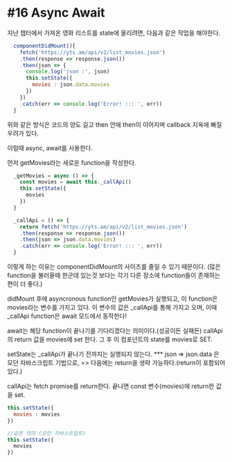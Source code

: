 #16 Async Await
===

지난 챕터에서 가져온 영화 리스트를 state에 올리려면, 다음과 같은 작업을 해야한다.

```js
  componentDidMount(){
    fetch('https://yts.am/api/v2/list_movies.json')
    .then(response => response.json())
    .then(json => {
      console.log('json :', json)
      this.setState({
        movies : json.data.movies
      })
    })
    .catch(err => console.log('Error! ::: ', err))
  }
```
위와 같은 방식은 코드의 양도 길고 then 안에 then이 이어지며 callback 지옥에 빠질 우려가 있다.

이럴때 async, await를 사용한다.

먼저 getMovies라는 새로운 function을 작성한다.

```js
  _getMovies = async () => {
    const movies = await this._callApi()
    this.setState({
      movies
    })
  }

  _callApi = () => {
    return fetch('https://yts.am/api/v2/list_movies.json')
    .then(response => response.json())
    .then(json => json.data.movies)
    .catch(err => console.log('Error! ::: ', err))
  }
```

이렇게 하는 이유는 componentDidMount의 사이즈를 줄일 수 있기 때문이다.
(많은 function을 불러올때 한군데 있는것 보다는 각기 다른 장소에 function들이 존재하는 편이 더 좋다.)

didMount 후에 asyncronous function인 getMovies가 실행되고, 이 function은 movies라는 변수를 가지고 있다.
이 변수의 값은 _callApi를 통해 가지고 오며, 이때 _callApi function은 await 모드에서 동작한다!

await는 해당 function이 끝나기를 기다리겠다는 의미이다.(성공이든 실패든)
callApi의 return 값을 movies에 set 한다. 그 후 이 컴포넌트의 state를 movies로 SET.

setState는 _callApi가 끝나기 전까지는 실행되지 않는다.
*** json => json.data 은 모던 자바스크립트 기법으로, => 다음에는 return을 생략 가능하다.(return이 포함되어 있다.)

callApi는 fetch promise를 return한다. 
끝나면 const 변수(movies)에 return한 값을 set.

```js
this.setState({
  movies : movies
})

//같은 의미 (모던 자바스트립트)
this.setState({
  movies
})
```
